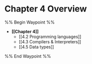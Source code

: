 # Chapter 4 Overview

%% Begin Waypoint %%
- **[[Chapter 4]]**
	- [[4.2 Programming languages]]
	- [[4.3 Compilers & Interpreters]]
	- [[4.5 Data types]]

%% End Waypoint %%